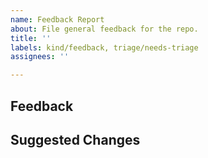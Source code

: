 ```yaml
---
name: Feedback Report
about: File general feedback for the repo.
title: ''
labels: kind/feedback, triage/needs-triage
assignees: ''

---
```


<!-- Please search for any existing issues related to your feedback before creating a new one -->

## Feedback

<!-- leave feedback here -->

## Suggested Changes

<!-- if applicable, leave details on suggestions for change -->
